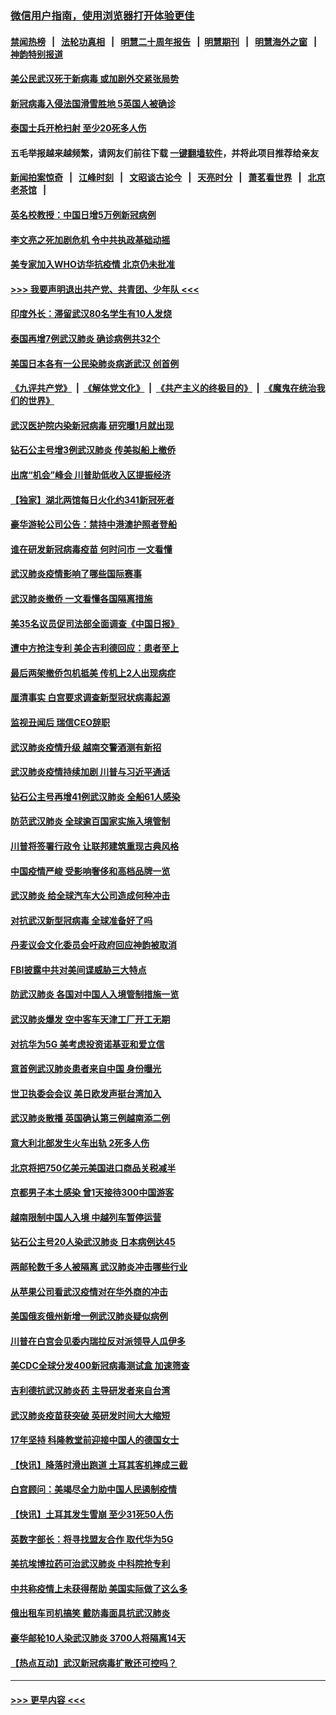 ### [微信用户指南，使用浏览器打开体验更佳](https://github.com/gfw-breaker/banned-news1/blob/master/indexes/wechat-guide.md?t=0)
#### [禁闻热榜](热点新闻.md?t=0)  &nbsp;&nbsp;|&nbsp;&nbsp; [法轮功真相](https://github.com/gfw-breaker/truth/blob/master/README.md?t=0) &nbsp;&nbsp;|&nbsp;&nbsp; [明慧二十周年报告](https://github.com/gfw-breaker/mh-reports/blob/master/README.md?t=0) &nbsp;&nbsp;|&nbsp;&nbsp;[明慧期刊](https://github.com/gfw-breaker/mh-qikan) &nbsp;&nbsp;|&nbsp;&nbsp; [明慧海外之窗](https://github.com/gfw-breaker/mh-news/blob/master/README.md?t=0) &nbsp;&nbsp;|&nbsp;&nbsp; [神韵特别报道](https://github.com/gfw-breaker/mh-news/blob/master/shenyun.md?t=0)
#### [美公民武汉死于新病毒 或加剧外交紧张局势](../pages/nsc418/n11854331.md?t=02090633) 
#### [新冠病毒入侵法国滑雪胜地 5英国人被确诊](../pages/nsc418/n11854307.md?t=02090633) 
#### [泰国士兵开枪扫射 至少20死多人伤](../pages/nsc418/n11854276.md?t=02090633) 
#### 五毛举报越来越频繁，请网友们前往下载 [一键翻墙软件](https://github.com/gfw-breaker/ssr-accounts)，并将此项目推荐给亲友
#### [新闻拍案惊奇](https://github.com/gfw-breaker/banned-news1/blob/master/pages/link4.md) &nbsp;&nbsp;|&nbsp;&nbsp; [江峰时刻](https://github.com/gfw-breaker/banned-news1/blob/master/pages/link4.md) &nbsp;&nbsp;|&nbsp;&nbsp; [文昭谈古论今](https://github.com/gfw-breaker/banned-news1/blob/master/pages/link4.md) &nbsp;&nbsp;|&nbsp;&nbsp; [天亮时分](https://github.com/gfw-breaker/banned-news1/blob/master/pages/link4.md) &nbsp;&nbsp;|&nbsp;&nbsp; [萧茗看世界](https://github.com/gfw-breaker/banned-news1/blob/master/pages/link4.md) &nbsp;&nbsp;|&nbsp;&nbsp; [北京老茶馆](https://github.com/gfw-breaker/banned-news1/blob/master/pages/link4.md) &nbsp;&nbsp;|&nbsp;&nbsp; 
#### [英名校教授：中国日增5万例新冠病例](../pages/nsc418/n11854174.md?t=02090633) 
#### [李文亮之死加剧危机 令中共执政基础动摇](../pages/nsc418/n11854003.md?t=02090633) 
#### [美专家加入WHO访华抗疫情 北京仍未批准](../pages/nsc418/n11854043.md?t=02090633) 
#### [>>> 我要声明退出共产党、共青团、少年队 <<<](https://github.com/begood0513/goodnews/blob/master/quit/letter.md) 
#### [印度外长：滞留武汉80名学生有10人发烧](../pages/nsc418/n11853821.md?t=02090633) 
#### [泰国再增7例武汉肺炎 确诊病例共32个](../pages/nsc418/n11853808.md?t=02090633) 
#### [美国日本各有一公民染肺炎病逝武汉 创首例](../pages/nsc418/n11853509.md?t=02090633) 
#### [《九评共产党》](https://github.com/begood0513/9ping.md/blob/master/README.md) &nbsp;|&nbsp; [《解体党文化》](../../../../jtdwh.md/blob/master/README.md)  &nbsp;|&nbsp; [《共产主义的终极目的》](../../../../gczydzjmd.md/blob/master/README.md) &nbsp;|&nbsp; [《魔鬼在统治我们的世界》](../../../../mgztzwmdsj.md/blob/master/README.md) 
#### [武汉医护院内染新冠病毒 研究曝1月就出现](../pages/nsc418/n11852928.md?t=02090633) 
#### [钻石公主号增3例武汉肺炎 传美拟船上撤侨](../pages/nsc418/n11853240.md?t=02090633) 
#### [出席“机会”峰会 川普助低收入区提振经济](../pages/nsc418/n11853232.md?t=02090633) 
#### [【独家】湖北两馆每日火化约341新冠死者](../pages/nsc418/n11845444.md?t=02090633) 
#### [豪华游轮公司公告：禁持中港澳护照者登船](../pages/nsc418/n11852761.md?t=02090633) 
#### [谁在研发新冠病毒疫苗 何时问市 一文看懂](../pages/nsc418/n11852840.md?t=02090633) 
#### [武汉肺炎疫情影响了哪些国际赛事](../pages/nsc418/n11852441.md?t=02090633) 
#### [武汉肺炎撤侨 一文看懂各国隔离措施](../pages/nsc418/n11844216.md?t=02090633) 
#### [美35名议员促司法部全面调查《中国日报》](../pages/nsc418/n11852435.md?t=02090633) 
#### [遭中方抢注专利 美企吉利德回应：患者至上](../pages/nsc418/n11852037.md?t=02090633) 
#### [最后两架撤侨包机抵美 传机上2人出现病症](../pages/nsc418/n11852173.md?t=02090633) 
#### [厘清事实 白宫要求调查新型冠状病毒起源](../pages/nsc418/n11852106.md?t=02090633) 
#### [监视丑闻后 瑞信CEO辞职](../pages/nsc418/n11852127.md?t=02090633) 
#### [武汉肺炎疫情升级 越南交警酒测有新招](../pages/nsc418/n11851632.md?t=02090633) 
#### [武汉肺炎疫情持续加剧 川普与习近平通话](../pages/nsc418/n11851613.md?t=02090633) 
#### [钻石公主号再增41例武汉肺炎 全船61人感染](../pages/nsc418/n11850401.md?t=02090633) 
#### [防范武汉肺炎 全球逾百国家实施入境管制](../pages/nsc418/n11850557.md?t=02090633) 
#### [川普将签署行政令 让联邦建筑重现古典风格](../pages/nsc418/n11850654.md?t=02090633) 
#### [中国疫情严峻 受影响奢侈和高档品牌一览](../pages/nsc418/n11850319.md?t=02090633) 
#### [武汉肺炎 给全球汽车大公司造成何种冲击](../pages/nsc418/n11850056.md?t=02090633) 
#### [对抗武汉新型冠病毒 全球准备好了吗](../pages/nsc418/n11850142.md?t=02090633) 
#### [丹麦议会文化委员会吁政府回应神韵被取消](../pages/nsc418/n11849312.md?t=02090633) 
#### [FBI披露中共对美间谍威胁三大特点](../pages/nsc418/n11849700.md?t=02090633) 
#### [防武汉肺炎 各国对中国人入境管制措施一览](../pages/nsc418/n11838726.md?t=02090633) 
#### [武汉肺炎爆发 空中客车天津工厂开工无期](../pages/nsc418/n11849634.md?t=02090633) 
#### [对抗华为5G 美考虑投资诺基亚和爱立信](../pages/nsc418/n11849510.md?t=02090633) 
#### [意首例武汉肺炎患者来自中国 身份曝光](../pages/nsc418/n11849454.md?t=02090633) 
#### [世卫执委会会议 美日欧发声挺台湾加入](../pages/nsc418/n11849433.md?t=02090633) 
#### [武汉肺炎散播 英国确认第三例越南添二例](../pages/nsc418/n11849439.md?t=02090633) 
#### [意大利北部发生火车出轨 2死多人伤](../pages/nsc418/n11848999.md?t=02090633) 
#### [北京将把750亿美元美国进口商品关税减半](../pages/nsc418/n11848896.md?t=02090633) 
#### [京都男子本土感染 曾1天接待300中国游客](../pages/nsc418/n11848641.md?t=02090633) 
#### [越南限制中国人入境 中越列车暂停运营](../pages/nsc418/n11847844.md?t=02090633) 
#### [钻石公主号20人染武汉肺炎 日本病例达45](../pages/nsc418/n11847823.md?t=02090633) 
#### [两邮轮数千多人被隔离 武汉肺炎冲击哪些行业](../pages/nsc418/n11847456.md?t=02090633) 
#### [从苹果公司看武汉疫情对在华外商的冲击](../pages/nsc418/n11847586.md?t=02090633) 
#### [美国俄亥俄州新增一例武汉肺炎疑似病例](../pages/nsc418/n11847714.md?t=02090633) 
#### [川普在白宫会见委内瑞拉反对派领导人瓜伊多](../pages/nsc418/n11847391.md?t=02090633) 
#### [美CDC全球分发400新冠病毒测试盒 加速筛查](../pages/nsc418/n11847260.md?t=02090633) 
#### [吉利德抗武汉肺炎药 主导研发者来自台湾](../pages/nsc418/n11847064.md?t=02090633) 
#### [武汉肺炎疫苗获突破 英研发时间大大缩短](../pages/nsc418/n11846915.md?t=02090633) 
#### [17年坚持 科隆教堂前迎接中国人的德国女士](../pages/nsc418/n11846781.md?t=02090633) 
#### [【快讯】降落时滑出跑道 土耳其客机摔成三截](../pages/nsc418/n11847021.md?t=02090633) 
#### [白宫顾问：美竭尽全力助中国人民遏制疫情](../pages/nsc418/n11846756.md?t=02090633) 
#### [【快讯】土耳其发生雪崩 至少31死50人伤](../pages/nsc418/n11846680.md?t=02090633) 
#### [英数字部长：将寻找盟友合作 取代华为5G](../pages/nsc418/n11846485.md?t=02090633) 
#### [美抗埃博拉药可治武汉肺炎 中科院抢专利](../pages/nsc418/n11846409.md?t=02090633) 
#### [中共称疫情上未获得帮助 美国实际做了这么多](../pages/nsc418/n11846008.md?t=02090633) 
#### [俄出租车司机搞笑 戴防毒面具抗武汉肺炎](../pages/nsc418/n11845703.md?t=02090633) 
#### [豪华邮轮10人染武汉肺炎 3700人将隔离14天](../pages/nsc418/n11845543.md?t=02090633) 
#### [【热点互动】武汉新冠病毒扩散还可控吗？](../pages/nsc418/n11844750.md?t=02090633) 

----
#### [ >>> 更早内容 <<< ](../indexes/nsc418-earlier.md)
